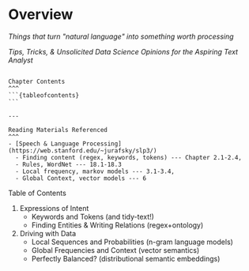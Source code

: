 # Overview

_Things that turn "natural language" into something worth processing_

_Tips, Tricks, & Unsolicited Data Science Opinions for the Aspiring Text Analyst_


````{panels}

Chapter Contents
^^^
```{tableofcontents}
```

---

Reading Materials Referenced 
^^^
- [Speech & Language Processing](https://web.stanford.edu/~jurafsky/slp3/)
  - Finding content (regex, keywords, tokens) --- Chapter 2.1-2.4, 
  - Rules, WordNet --- 18.1-18.3
  - Local frequency, markov models --- 3.1-3.4, 
  - Global Context, vector models --- 6
````



Table of Contents
 
   
1. Expressions of Intent
   - Keywords and Tokens (and tidy-text!)
   - Finding Entities & Writing Relations (regex+ontology)
2. Driving with Data
   - Local Sequences and Probabilities (n-gram language models)
   - Global Frequencies and Context (vector semantics)
   - Perfectly Balanced? (distributional semantic embeddings)
   


